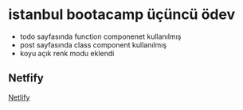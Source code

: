 # istanbul bootacamp üçüncü ödev
- todo sayfasında function componenet kullanılmış
- post sayfasında class component  kullanılmış
- koyu açık renk modu eklendi

## Netfify
[Netlify](https://vermillion-cupcake-34be33.netlify.app/)
